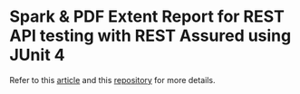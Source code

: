 # Spark & PDF Extent Report for REST API testing with REST Assured using JUnit 4

Refer to this [article](https://ghchirp.online/3791/) and this [repository](https://github.com/grasshopper7/rest-assured-extent-report-plugin) for more details.
